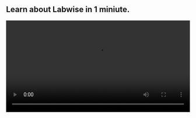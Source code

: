 ## Learn about Labwise in 1 miniute.

<video id="video" width="100%" controls>
      <source id="mp42" src="./video/demo.mp4" type="video/mp4">
      你的浏览器不支持 HTML video.
</video>